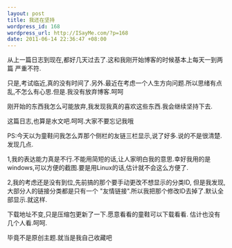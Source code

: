 ```yaml
--- 
layout: post
title: 我还在坚持
wordpress_id: 168
wordpress_url: http://ISayMe.com/?p=168
date: 2011-06-14 22:36:47 +08:00
---
```

从上一篇日志到现在,都好几天过去了.这和我刚开始博客的时候基本上每天一到两篇 严重不符.

只是,考试临近,真的没有时间了.另外.最近在考虑一个人生方向问题.所以思绪有点乱,不怎么有心思.但是.我没有放弃博客.呵呵

刚开始的东西我怎么可能放弃,我发现我真的喜欢这些东西.我会继续坚持下去.

这篇日志,也算是水文吧.呵呵.大家不要忘记我哦

PS:今天以为童鞋问我怎么弄那个侧栏的友链三栏显示,说了好多.说的不是很清楚.
发现几点.

1,我的表达能力真是不行.不能用简短的话,让人家明白我的意思.幸好我用的是windows,可以方便的截图.要是用Linux的话,估计就不会这么方便了.

2,我的考虑还是没有到位,先前搞的那个要手动更改不想显示的分类ID, 但是我发现,大部分人的链接分类都是只有一个 "友情链接".所以我把那个修改ID去掉了.默认全部显示.就这样. 

下载地址不变,只是压缩包更新了一下.愿意看看的童鞋可以下载看看. 估计也没有几个人看.呵呵.

毕竟不是原创主题.就当是我自己收藏吧
